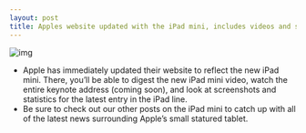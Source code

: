 ```yaml
---
layout: post
title: Apples website updated with the iPad mini, includes videos and screenshots
---
```

![img](http://media.idownloadblog.com/wp-content/uploads/2012/10/iPad-Mini.jpg)
* Apple has immediately updated their website to reflect the new iPad mini. There, you’ll be able to digest the new iPad mini video, watch the entire keynote address (coming soon), and look at screenshots and statistics for the latest entry in the iPad line.
* Be sure to check out our other posts on the iPad mini to catch up with all of the latest news surrounding Apple’s small statured tablet.

